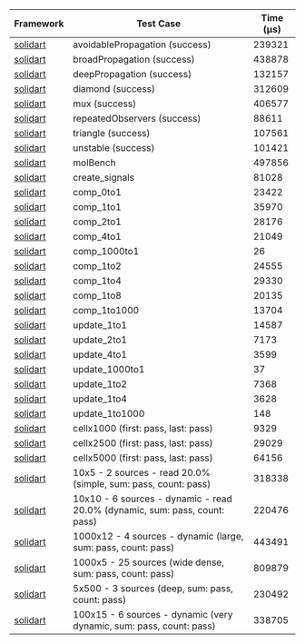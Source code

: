 | Framework | Test Case | Time (μs) |
| --- | --- | --- |
| [solidart](https://github.com/nank1ro/solidart) | avoidablePropagation (success) | 239321 |
| [solidart](https://github.com/nank1ro/solidart) | broadPropagation (success) | 438878 |
| [solidart](https://github.com/nank1ro/solidart) | deepPropagation (success) | 132157 |
| [solidart](https://github.com/nank1ro/solidart) | diamond (success) | 312609 |
| [solidart](https://github.com/nank1ro/solidart) | mux (success) | 406577 |
| [solidart](https://github.com/nank1ro/solidart) | repeatedObservers (success) | 88611 |
| [solidart](https://github.com/nank1ro/solidart) | triangle (success) | 107561 |
| [solidart](https://github.com/nank1ro/solidart) | unstable (success) | 101421 |
| [solidart](https://github.com/nank1ro/solidart) | molBench | 497856 |
| [solidart](https://github.com/nank1ro/solidart) | create_signals | 81028 |
| [solidart](https://github.com/nank1ro/solidart) | comp_0to1 | 23422 |
| [solidart](https://github.com/nank1ro/solidart) | comp_1to1 | 35970 |
| [solidart](https://github.com/nank1ro/solidart) | comp_2to1 | 28176 |
| [solidart](https://github.com/nank1ro/solidart) | comp_4to1 | 21049 |
| [solidart](https://github.com/nank1ro/solidart) | comp_1000to1 | 26 |
| [solidart](https://github.com/nank1ro/solidart) | comp_1to2 | 24555 |
| [solidart](https://github.com/nank1ro/solidart) | comp_1to4 | 29330 |
| [solidart](https://github.com/nank1ro/solidart) | comp_1to8 | 20135 |
| [solidart](https://github.com/nank1ro/solidart) | comp_1to1000 | 13704 |
| [solidart](https://github.com/nank1ro/solidart) | update_1to1 | 14587 |
| [solidart](https://github.com/nank1ro/solidart) | update_2to1 | 7173 |
| [solidart](https://github.com/nank1ro/solidart) | update_4to1 | 3599 |
| [solidart](https://github.com/nank1ro/solidart) | update_1000to1 | 37 |
| [solidart](https://github.com/nank1ro/solidart) | update_1to2 | 7368 |
| [solidart](https://github.com/nank1ro/solidart) | update_1to4 | 3628 |
| [solidart](https://github.com/nank1ro/solidart) | update_1to1000 | 148 |
| [solidart](https://github.com/nank1ro/solidart) | cellx1000 (first: pass, last: pass) | 9329 |
| [solidart](https://github.com/nank1ro/solidart) | cellx2500 (first: pass, last: pass) | 29029 |
| [solidart](https://github.com/nank1ro/solidart) | cellx5000 (first: pass, last: pass) | 64156 |
| [solidart](https://github.com/nank1ro/solidart) | 10x5 - 2 sources - read 20.0% (simple, sum: pass, count: pass) | 318338 |
| [solidart](https://github.com/nank1ro/solidart) | 10x10 - 6 sources - dynamic - read 20.0% (dynamic, sum: pass, count: pass) | 220476 |
| [solidart](https://github.com/nank1ro/solidart) | 1000x12 - 4 sources - dynamic (large, sum: pass, count: pass) | 443491 |
| [solidart](https://github.com/nank1ro/solidart) | 1000x5 - 25 sources (wide dense, sum: pass, count: pass) | 809879 |
| [solidart](https://github.com/nank1ro/solidart) | 5x500 - 3 sources (deep, sum: pass, count: pass) | 230492 |
| [solidart](https://github.com/nank1ro/solidart) | 100x15 - 6 sources - dynamic (very dynamic, sum: pass, count: pass) | 338705 |
